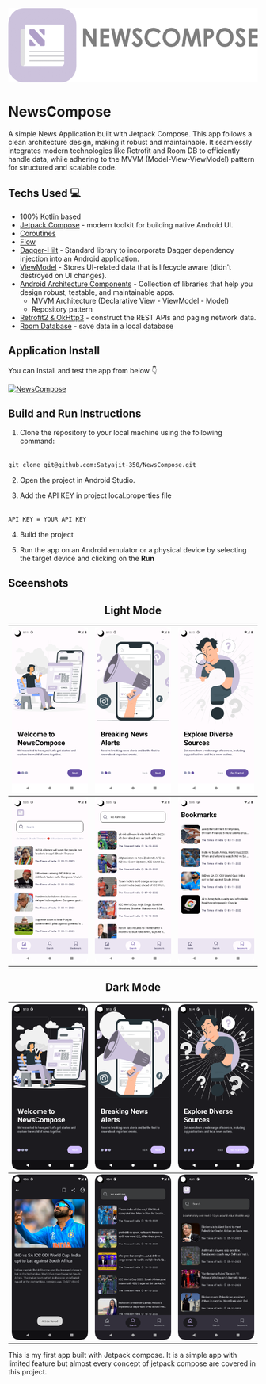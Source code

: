 <img src="screenshots/app_logo.png" height="150"/>

# NewsCompose
A simple News Application built with Jetpack Compose. This app follows a clean architecture design, making it robust and maintainable. It seamlessly integrates modern technologies like Retrofit and Room DB to efficiently handle data, while adhering to the MVVM (Model-View-ViewModel) pattern for structured and scalable code.

## Techs Used 💻
- 100% [Kotlin](https://kotlinlang.org/) based
- [Jetpack Compose](https://developer.android.com/jetpack/compose) - modern toolkit for building native Android UI.
- [Coroutines](https://github.com/Kotlin/kotlinx.coroutines)
- [Flow](https://developer.android.com/kotlin/flow)
- [Dagger-Hilt](https://dagger.dev/hilt/) - Standard library to incorporate Dagger dependency injection into an Android application.
- [ViewModel](https://developer.android.com/topic/libraries/architecture/viewmodel) - Stores UI-related data that is lifecycle aware (didn't destroyed on UI changes).
- [Android Architecture Components](https://developer.android.com/topic/architecture) - Collection of libraries that help you design robust, testable, and maintainable apps.
  - MVVM Architecture (Declarative View - ViewModel - Model)
  - Repository pattern
- [Retrofit2 & OkHttp3](https://github.com/square/retrofit) - construct the REST APIs and paging network data.
- [Room Database](https://developer.android.com/training/data-storage/room) - save data in a local database

 ## Application Install
You can Install and test the app from below 👇

[![NewsCompose](https://img.shields.io/badge/NewsCompose-APK-silver.svg?style=for-the-badge&logo=android)](https://github.com/Satyajit-350/NewsCompose/releases/tag/1.0.0)

## Build and Run Instructions

1. Clone the repository to your local machine using the following command:
```XML

git clone git@github.com:Satyajit-350/NewsCompose.git

```
2. Open the project in Android Studio.

3. Add the API KEY in project local.properties file
```XML

API KEY = YOUR API KEY

```
4. Build the project 

5. Run the app on an Android emulator or a physical device by selecting the target device and clicking on the **Run**

## Sceenshots
<h2 align="center">Light Mode</h2>

| ![](https://github.com/Satyajit-350/NewsCompose/blob/master/screenshots/light/onboarding_1_light.png) | ![](https://github.com/Satyajit-350/NewsCompose/blob/master/screenshots/light/onboarding_2_light.png) | ![](https://github.com/Satyajit-350/NewsCompose/blob/master/screenshots/light/onboarding_3_light.png) |
|-------------------------------------------------------|-------------------------------------------------------|-------------------------------------------------------|
| ![](https://github.com/Satyajit-350/NewsCompose/blob/master/screenshots/light/home_light.png) | ![](https://github.com/Satyajit-350/NewsCompose/blob/master/screenshots/light/Search_light.png) | ![](https://github.com/Satyajit-350/NewsCompose/blob/master/screenshots/light/bookmarks_light.png) | 

<h2 align="center">Dark Mode</h2>

| ![](https://github.com/Satyajit-350/NewsCompose/blob/master/screenshots/dark/onboarding_1_dark.png) | ![](https://github.com/Satyajit-350/NewsCompose/blob/master/screenshots/dark/onboarding_2_dark.png) | ![](https://github.com/Satyajit-350/NewsCompose/blob/master/screenshots/dark/onboarding_3_dark.png) |
|-------------------------------------------------------|-------------------------------------------------------|-------------------------------------------------------|
| ![](https://github.com/Satyajit-350/NewsCompose/blob/master/screenshots/dark/Details_dark.png) | ![](https://github.com/Satyajit-350/NewsCompose/blob/master/screenshots/dark/search_dark.png) | ![](https://github.com/Satyajit-350/NewsCompose/blob/master/screenshots/dark/Home_dark.png) | 

This is my first app built with Jetpack compose. It is a simple app with limited feature but almost every concept of jetpack compose are covered in this project.
